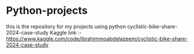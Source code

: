 # Python-projects
this is the repository for my projects using python
cyclistic-bike-share-2024-case-study Kaggle link :- https://www.kaggle.com/code/ibrahimmoabdelazeem/cyclistic-bike-share-2024-case-study
